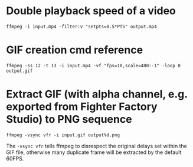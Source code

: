# Double playback speed of a video
```
ffmpeg -i input.mp4 -filter:v "setpts=0.5*PTS" output.mp4
```

# GIF creation cmd reference
```
ffmpeg -ss 12 -t 13 -i input.mp4 -vf "fps=10,scale=480:-1" -loop 0 output.gif
```

# Extract GIF (with alpha channel, e.g. exported from Fighter Factory Studio) to PNG sequence
```
ffmpeg -vsync vfr -i input.gif output%d.png
```

The `-vsync vfr` tells ffmpeg to disrespect the original delays set within the GIF file, otherwise many duplicate frame will be extracted by the default 60FPS.
